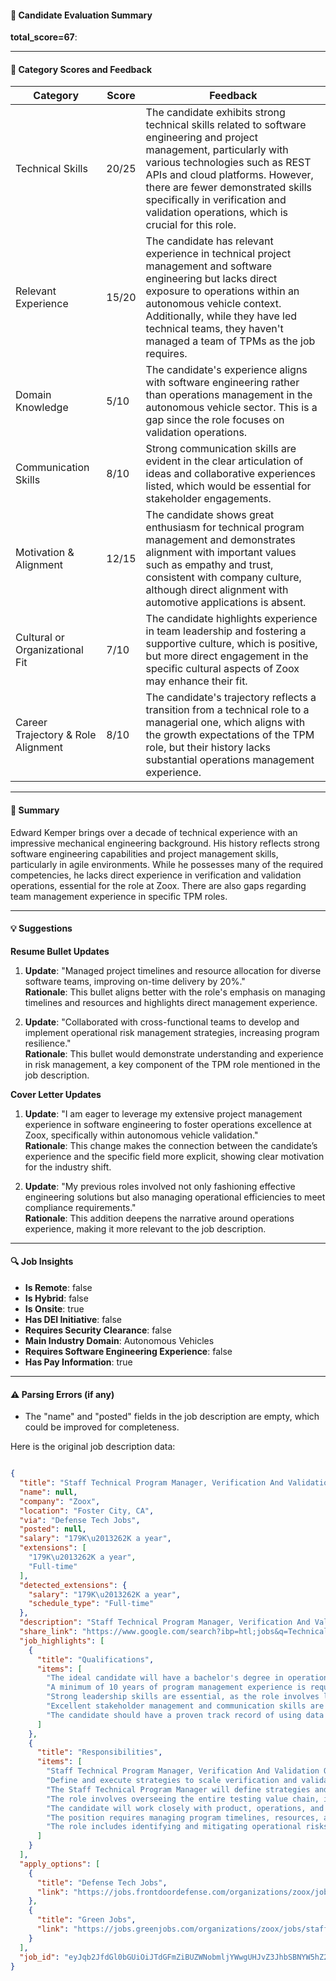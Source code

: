 #### 📄 Candidate Evaluation Summary
**total_score=67**:  

---

#### 🎯 Category Scores and Feedback

| Category                        | Score    | Feedback |
|--------------------------------|----------|-----------|
| Technical Skills               | 20/25    | The candidate exhibits strong technical skills related to software engineering and project management, particularly with various technologies such as REST APIs and cloud platforms. However, there are fewer demonstrated skills specifically in verification and validation operations, which is crucial for this role. |
| Relevant Experience             | 15/20    | The candidate has relevant experience in technical project management and software engineering but lacks direct exposure to operations within an autonomous vehicle context. Additionally, while they have led technical teams, they haven't managed a team of TPMs as the job requires. |
| Domain Knowledge                | 5/10     | The candidate's experience aligns with software engineering rather than operations management in the autonomous vehicle sector. This is a gap since the role focuses on validation operations. |
| Communication Skills            | 8/10     | Strong communication skills are evident in the clear articulation of ideas and collaborative experiences listed, which would be essential for stakeholder engagements. |
| Motivation & Alignment          | 12/15    | The candidate shows great enthusiasm for technical program management and demonstrates alignment with important values such as empathy and trust, consistent with company culture, although direct alignment with automotive applications is absent. |
| Cultural or Organizational Fit  | 7/10     | The candidate highlights experience in team leadership and fostering a supportive culture, which is positive, but more direct engagement in the specific cultural aspects of Zoox may enhance their fit. |
| Career Trajectory & Role Alignment | 8/10  | The candidate's trajectory reflects a transition from a technical role to a managerial one, which aligns with the growth expectations of the TPM role, but their history lacks substantial operations management experience. |

---

#### 🧾 Summary

Edward Kemper brings over a decade of technical experience with an impressive mechanical engineering background. His history reflects strong software engineering capabilities and project management skills, particularly in agile environments. While he possesses many of the required competencies, he lacks direct experience in verification and validation operations, essential for the role at Zoox. There are also gaps regarding team management experience in specific TPM roles.

---

#### 💡 Suggestions

**Resume Bullet Updates**  
1. **Update**: "Managed project timelines and resource allocation for diverse software teams, improving on-time delivery by 20%."  
   **Rationale**: This bullet aligns better with the role's emphasis on managing timelines and resources and highlights direct management experience.

2. **Update**: "Collaborated with cross-functional teams to develop and implement operational risk management strategies, increasing program resilience."  
   **Rationale**: This bullet would demonstrate understanding and experience in risk management, a key component of the TPM role mentioned in the job description.

**Cover Letter Updates**  
1. **Update**: "I am eager to leverage my extensive project management experience in software engineering to foster operations excellence at Zoox, specifically within autonomous vehicle validation."  
   **Rationale**: This change makes the connection between the candidate’s experience and the specific field more explicit, showing clear motivation for the industry shift.

2. **Update**: "My previous roles involved not only fashioning effective engineering solutions but also managing operational efficiencies to meet compliance requirements."  
   **Rationale**: This addition deepens the narrative around operations experience, making it more relevant to the job description.

---

#### 🔍 Job Insights

- **Is Remote**: false  
- **Is Hybrid**: false  
- **Is Onsite**: true  
- **Has DEI Initiative**: false  
- **Requires Security Clearance**: false  
- **Main Industry Domain**: Autonomous Vehicles  
- **Requires Software Engineering Experience**: false  
- **Has Pay Information**: true  

---

#### ⚠️ Parsing Errors (if any)

- The "name" and "posted" fields in the job description are empty, which could be improved for completeness.

Here is the original job description data:

```json

{
  "title": "Staff Technical Program Manager, Verification And Validation Operations",
  "name": null,
  "company": "Zoox",
  "location": "Foster City, CA",
  "via": "Defense Tech Jobs",
  "posted": null,
  "salary": "179K\u2013262K a year",
  "extensions": [
    "179K\u2013262K a year",
    "Full-time"
  ],
  "detected_extensions": {
    "salary": "179K\u2013262K a year",
    "schedule_type": "Full-time"
  },
  "description": "Staff Technical Program Manager, Verification And Validation Operations\n\nDefine and execute strategies to scale verification and validation operations for autonomous vehicles.\nLocation: Foster City, California, United StatesCompensation: $179,000 - 262,000 USD / year\nJob Tags: Product\nAbout The Role\n\n- The Staff Technical Program Manager will define strategies and solutions to scale verification and validation operations.\n- The role involves overseeing the entire testing value chain, including demand forecasting, request creation, scheduling, and test execution.\n- The candidate will work closely with product, operations, and engineering teams to develop new processes and tools.\n- The position requires managing program timelines, resources, and deliverables for fleet validation activities.\n- The role includes identifying and mitigating operational risks in the verification and validation program.\n- The ideal candidate will have a bachelor's degree in operations research, operations management, or a STEM program.\n- A minimum of 10 years of program management experience is required, with at least 2 years working in operations.\n- Strong leadership skills are essential, as the role involves leading a team of program managers.\n- Excellent stakeholder management and communication skills are necessary to build relationships across various teams.\n- The candidate should have a proven track record of using data to drive decisions and improve processes.",
  "share_link": "https://www.google.com/search?ibp=htl;jobs&q=Technical+Program+Manager&htidocid=YcRwjYl7iHayGLYEAAAAAA%3D%3D&hl=en-US&shndl=37&shmd=H4sIAAAAAAAA_yWKMQrCQBBFsc0FBKupJSYi2GgVAgqCKCgWFobJZrK7stkJO1vEi3k-ozaf93g_eU-SxyVi28KVlPFWoYNzYB2wgyN61BRSuFGw7ZiiZQ-Fb-CGzjZ_PfUUfiSwgAPXIIRBGRjTnlk7mm1NjL1s8lzEZVri-FaZ4i5nTzUP-ZNr-U4lBgP1DiNVq_VyyHqv59M78wDWw44lUoDSxlcKZfEBrLSAxbkAAAA&shmds=v1_AQbUm96igUEQ3o7lJzFmE33V9oPKvJdEQupwYKSS6tO6bw0dBA&source=sh/x/job/li/m1/1#fpstate=tldetail&htivrt=jobs&htiq=Technical+Program+Manager&htidocid=YcRwjYl7iHayGLYEAAAAAA%3D%3D",
  "job_highlights": [
    {
      "title": "Qualifications",
      "items": [
        "The ideal candidate will have a bachelor's degree in operations research, operations management, or a STEM program",
        "A minimum of 10 years of program management experience is required, with at least 2 years working in operations",
        "Strong leadership skills are essential, as the role involves leading a team of program managers",
        "Excellent stakeholder management and communication skills are necessary to build relationships across various teams",
        "The candidate should have a proven track record of using data to drive decisions and improve processes"
      ]
    },
    {
      "title": "Responsibilities",
      "items": [
        "Staff Technical Program Manager, Verification And Validation Operations",
        "Define and execute strategies to scale verification and validation operations for autonomous vehicles",
        "The Staff Technical Program Manager will define strategies and solutions to scale verification and validation operations",
        "The role involves overseeing the entire testing value chain, including demand forecasting, request creation, scheduling, and test execution",
        "The candidate will work closely with product, operations, and engineering teams to develop new processes and tools",
        "The position requires managing program timelines, resources, and deliverables for fleet validation activities",
        "The role includes identifying and mitigating operational risks in the verification and validation program"
      ]
    }
  ],
  "apply_options": [
    {
      "title": "Defense Tech Jobs",
      "link": "https://jobs.frontdoordefense.com/organizations/zoox/jobs/staff-technical-program-manager-Jc2b2fd43a2e7416e93e4b66e07d8fbe2_ODefenseTechJobsfMgO449pvH?utm_campaign=google_jobs_apply&utm_source=google_jobs_apply&utm_medium=organic"
    },
    {
      "title": "Green Jobs",
      "link": "https://jobs.greenjobs.com/organizations/zoox/jobs/staff-technical-program-manager-Jc2b2fd43a2e7416e93e4b66e07d8fbe2_OGJq7IBt4A?utm_campaign=google_jobs_apply&utm_source=google_jobs_apply&utm_medium=organic"
    }
  ],
  "job_id": "eyJqb2JfdGl0bGUiOiJTdGFmZiBUZWNobmljYWwgUHJvZ3JhbSBNYW5hZ2VyLCBWZXJpZmljYXRpb24gQW5kIFZhbGlkYXRpb24gT3BlcmF0aW9ucyIsImNvbXBhbnlfbmFtZSI6Ilpvb3giLCJhZGRyZXNzX2NpdHkiOiJGb3N0ZXIgQ2l0eSwgQ0EiLCJodGlkb2NpZCI6IlljUndqWWw3aUhheUdMWUVBQUFBQUE9PSIsInV1bGUiOiJ3K0NBSVFJQ0lOVlc1cGRHVmtJRk4wWVhSbGN3In0="
}